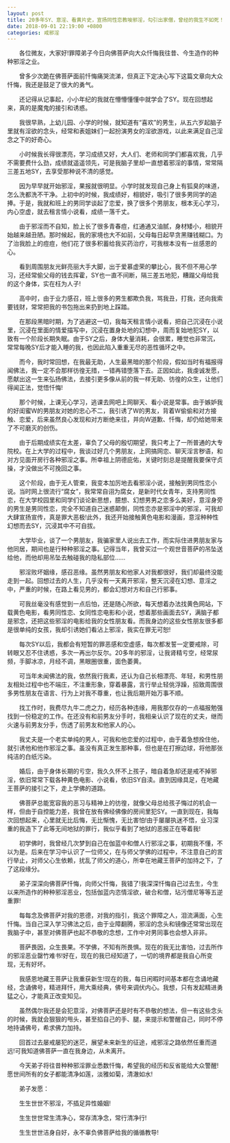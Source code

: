 ```yaml
---
layout: post
title: 20多年SY、意淫、看黄片史，宣扬同性恋教唆邪淫，勾引出家僧，曾经的我生不如死！
date: 2018-09-01 22:19:00 +0800
categories: 戒邪淫
---
```


　　各位微友，大家好!罪障弟子今日向佛菩萨向大众忏悔我往昔、今生造作的种种邪淫之业。
　　曾多少次跪在佛菩萨面前忏悔痛哭流涕，但真正下定决心写下这篇文章向大众忏悔，我还是鼓足了很大的勇气。
　　还记得从记事起，小小年纪的我就在懵懵懂懂中就学会了SY。现在回想起来，真的是魔鬼的接引和诱惑。
　　我很早熟，上幼儿园、小学的时候，就知道有“喜欢”的男生，从五六岁起脑子里就有淫欲的念头，经常和表姐妹们一起扮演男女的淫欲游戏，以此来满足自己淫念之下的好奇心。
　　小时候我长得很漂亮，学习成绩又好，大人们、老师和同学们都喜欢我，几乎不需要费什么劲，成绩就遥遥领先，可是我脑子里却一直想着邪淫的事情，常常隔三差五地SY，去享受那种说不清的感觉。
　　因为早早就开始邪淫，果报就很明显。小学时就发现自己身上有狐臭的味道，怎么洗都洗不干净。上初中的时候，我成绩好，相貌好，吸引了很多男同学的追捧。于是，我就和班上的男同学谈起了恋爱，换了很多个男朋友，根本无心学习，内心空虚，就去租言情小说看，成绩一落千丈。
　　由于邪淫而不自知，脸上长了很多青春痘，红通通又油腻，身材矮小，相貌开始越来越丑陋。那时候起，我的家境也大不如前，父母每日起早贪黑赚钱糊口。为了治我脸上的痘痘，他们花了很多积蓄给我买药治疗，可我根本没有一丝感恩的心。
　　看到周围朋友光鲜亮丽大手大脚，出于爱慕虚荣的攀比心，我不但不用心学习，还经常偷父母的钱去挥霍，SY也一直不间断，隔三差五地犯，糟蹋父母给我的这个身体，实在枉为人子!
　　高中时，由于业力感召，班上很多的男生都欺负我，骂我丑，打我，还向我索要钱财，常常把我的书包拖出来扔到地上踩踏。
　　在那段黑暗时期，为了逃避这一切，我每天租言情小说看，把自己沉浸在小说里，沉浸在里面的情爱描写中，沉浸在置身处地的幻想中，周而复始地犯SY，以致有一个阶段长期失眠。由于SY之后，身体大量消耗，会很累，睡觉也非常沉，常常每晚SY后才能入睡的我，也因此陷入重重无尽的恶性循环之中。
　　而今，我时常回想，在我最无助，人生最黑暗的那个阶段，假如当时有福报得闻佛法，我一定不会那样彷徨无措，一错再错堕落下去。正因如此，我虔诚发愿，愿献出这一生来弘扬佛法，去接引更多像从前的我一样无助、彷徨的众生，让他们得闻正法，觉悟忏悔!
　　那个时候，上课无心学习，逃课去网吧上网聊天、看小说是常事。由于嫉妒我的好闺蜜W的男朋友对她的忠心不二，我引诱了W的男友，背着W偷偷和对方接触、恋爱，后来虽然良心发现和对方断绝来往，并向W道歉、忏悔，却仍给她带来了不可磨灭的创伤。
　　由于后期成绩实在太差，辜负了父母的殷切期望，我只考上了一所普通的大专院校。在上大学的过程中，我谈过好几个男朋友，上网搞网恋、聊天淫言秽语，和对方见面开房行各种邪淫之事。所幸祖上阴德庇佑，关键时刻总是提醒我要保守贞操，才没做出不可挽回之事。
　　这个阶段，由于无人管束，我变本加厉地去看邪淫小说，接触到男同性恋小说。当时网上很流行“腐女”，我常常自诩为腐女，是新时代女青年，支持男同性恋，在大学校园里和同学们谈论新思想，臆想、幻想男男之恋多么美好，意淫身旁的男生是男同性恋，完全不知道自己迷惑颠倒，同性恋亦是邪淫中的邪淫，可我却大肆宣扬宣传，真是罪大恶极!此外，我还开始接触黄色电影和漫画，意淫种种性幻想而去SY，沉浸其中不可自拔。
　　大学毕业，谈了一个男朋友，我骗家里人说出去工作，而实际住进男朋友家与他同居，期间也是行种种邪淫之事。记得当年，我曾买过一个观世音菩萨的吊坠送给他，而他却用吊坠去触碰我的隐私部位……
　　邪淫败坏姻缘，感召恶缘。虽然男朋友和他家人对我都很好，我们却最终没能走到一起。回想过去的人生，几乎没有一天离开邪淫，整天沉浸在幻想、意淫之中，严重的时候，在路上看见男的，都会幻想对方和自己行邪事。
　　可我丝毫没有感觉到一点后怕，还是随心所欲，每天想着办法找黄色网站，下载黄色电影，看男同性恋、女同性恋电影和小说，想着那些画面去SY，满脑子都是邪念，还把这些邪淫的电影给我的女性朋友看。而我身边的这些女性朋友很多都是很单纯的女孩，我却引诱她们看沾上邪淫，我实在罪无可恕!
　　每次SY以后，我都会有短暂的罪恶感和空虚感，每次都发誓一定要戒除，可转眼又忍不住诱惑，多次一再出尔反尔。20多年的邪淫，让我肾精亏空，经常尿频，手脚冰凉，月经不调，黑眼圈很重，面色萎黄。
　　可当年未闻佛法的我，依然我行我素，还认为自己长相漂亮、年轻，和男性朋友相处过程中也不端庄，不注重形象，穿着暴露，言行举止轻佻浮躁，招致周围很多男性朋友在语言、行为上对我不尊重，也让我后期开始万事不顺。
　　找工作时，我费尽九牛二虎之力，经历各种违缘，用我那仅存的一点福报勉强找到一份稳定的工作。在还没有和前男友分手时，我相亲认识了现在的丈夫，继而火速与前男友分手，伤透了前男友和他家人的心。
　　我丈夫是一个老实单纯的男人，可我和他恋爱的过程中，由于着急想拴住他，就引诱他和他作邪淫之事。虽没有真正发生那种事，但也是在打擦边球，将他那张纯洁的白纸污染。
　　婚后，由于身体长期的亏空，我久久怀不上孩子，暗自着急却还是戒不掉邪淫，依旧常常下载各种黄色电影、小说看，依旧SY自渎。直到因缘具足，在地藏王菩萨的接引之下，走上学佛的道路。
　　佛菩萨总能宽容我的恶习与精神上的彷徨，就像父母总给孩子悔过的机会一样，但由于自控能力差，我曾在放有佛经佛像的房间里犯SY。一直到现在，我每次回想起来，心里就无比后悔，无比惭愧，无比害怕!由于屡屡执迷不悟，业习深重的我造下了此等无间地狱的罪行，我似乎看到了地狱的恶报正在等着我!
　　初学佛时，我曾经几次梦到自己在伽蓝中和僧人行邪淫之事，初期我不懂，不以为是。后来在学习中认识了一位师父，在与师父学佛的过程中，不注意自己的言行举止，对师父心生依赖，扰乱了师父的道心，所幸在地藏王菩萨的加持之下，了了这段缘分。
　　弟子深深向佛菩萨忏悔，向师父忏悔，我错了!我深深忏悔自己过去生，今生以来所造作的种种邪淫恶业，包括伽蓝内恣情淫欲，破合和僧，玷污僧尼等等五逆重罪!
　　每每念及佛菩萨对我的恩德，对我的指引，我这个罪障之人，泪流满面，心生忏悔。当自己深入学习佛法之后，由于业障翻腾，邪淫的念头和镜像还常常出现在我脑子中，甚至对佛菩萨也起不恭敬的念想，工作中对男同事也会想入非非。
　　菩萨畏因，众生畏果。不学佛，不知有所畏惧。现在的我无比害怕，过去所作的邪淫恶业罄竹难书!好在，现在的我已经知道了，一切的境界都是我自心所变现，无有好坏。
　　我感恩地藏王菩萨让我重获新生!现在的我，每日闲暇时间基本都在念诵地藏经，念诵佛号，精进拜忏，用大乘经典，佛号来调伏内心。我想，只有发起精进勇猛之心，才能真正改变知见。
　　虽然偶尔我还是会犯意淫，对佛菩萨还是时有不恭敬的想法，但一有这些念头的时候，我就会狠狠的甩头，甚至掐自己的手、腿，来提示和警醒自己，同时不停地持诵佛号，希求佛力加持。
　　回首过去屡戒屡犯的迷茫，展望未来新生的征途，戒邪淫之路依然任重而道远!可我知道佛菩萨一直在我身边，从未离开。
　　今天弟子将往昔种种邪淫罪业悉数忏悔，希望我的经历和反省能给大众警醒!愿世间所有的女子都能清净如莲，淡雅如菊，清澈如水!
　　弟子发愿：
　　生生世世不邪淫，不插足异性婚姻!
　　生生世世常生清净心，常存清净念，常行清净行!
　　生生世世洁身自好，永不辜负佛菩萨给我的循循教导!